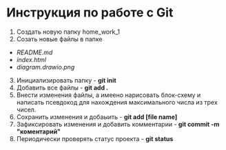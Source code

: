 # Инструкция по работе с Git

1. Создать новую папку home_work_1
2. Созать новые файлы в папке 
* *README.md*
* *index.html*
* *diagram.drawio.png*
3. Инициализировать папку - **git init**
4. Добавить все файлы - **git add .**
5. Внести изменения файлы, а имеено нарисовать блок-схему и написать псевдокод для нахождения максимального числа из трех чисел.
6. Сохранить изменения и добаыить - **git add [file name]**
7. Зафиксировать изменения и добавить комментарии - **git commit -m "коментарий"**
8. Периодически проверять статус проекта - **git status**